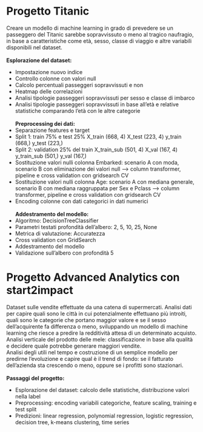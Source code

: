 # Progetto Titanic
Creare un modello di machine learning in grado di prevedere se un passeggero del Titanic sarebbe sopravvissuto o meno al tragico naufragio, in base a caratteristiche come età, sesso, classe di viaggio e altre variabili disponibili nel dataset.<br><br>
<b>Esplorazione del dataset:</b>
- Impostazione nuovo indice
- Controllo colonne con valori null
- Calcolo percentuali passeggeri sopravvissuti e non
- Heatmap delle correlazioni
- Analisi tipologie passeggeri sopravvissuti per sesso e classe di imbarco
- Analisi tipologie passeggeri sopravvissuti in base all’età e relative statistiche comparando l’età con le altre categorie
<br><br>
<b>Preprocessing dei dati:</b>
- Separazione features e target
- Split 1: train 75% e test 25%
X_train (668, 4)
X_test (223, 4)
y_train (668,)
y_test (223,)
- Split 2: validation 25% del train
X_train_sub (501, 4)
X_val (167, 4)
y_train_sub (501,)
y_val (167,)
- Sostituzione valori nulli colonna Embarked: scenario A con moda, scenario B con eliminazione dei valori null ⟶ column transformer, pipeline e cross validation con gridsearch CV
- Sostituzione valori nulli colonna Age: scenario A con mediana generale, scenario B con mediana raggruppata per Sex e Pclass ⟶ column transformer, pipeline e cross validation con gridsearch CV
- Encoding colonne con dati categorici in dati numerici
<br><br>
<b>Addestramento del modello:</b>
- Algoritmo: DecisionTreeClassifier
- Parametri testati profondità dell’albero: 2, 5, 10, 25, None
- Metrica di valutazione: Accuratezza
- Cross validation con GridSearch
- Addestramento del modello
- Validazione sull’albero con profondità 5

# Progetto Advanced Analytics con start2impact
Dataset sulle vendite effettuate da una catena di supermercati. Analisi dati per capire quali sono le città in cui potenzialmente effettuano più introiti, quali sono le categorie che portano maggior valore e se il sesso dell’acquirente fa differenza o meno, sviluppando un modello di machine learning che riesce a predire la redditività attesa di un determinato acquisto.<br>
Analisi verticale del prodotto delle mele: classificazione in base alla qualità e decidere quale potrebbe generare maggiori vendite.<br>
Analisi degli utili nel tempo e costruzione di un semplice modello per predirne l’evoluzione e capire qual è il trend di fondo: se il fatturato dell’azienda sta crescendo o meno, oppure se i profitti sono stazionari.<br><br>
<b>Passaggi del progetto:</b>
- Esplorazione del dataset: calcolo delle statistiche, distribuzione valori nella label
- Preprocessing: encoding variabili categoriche, feature scaling, training e test split
- Predizioni: linear regression, polynomial regression, logistic regression, decision tree, k-means clustering, time series
